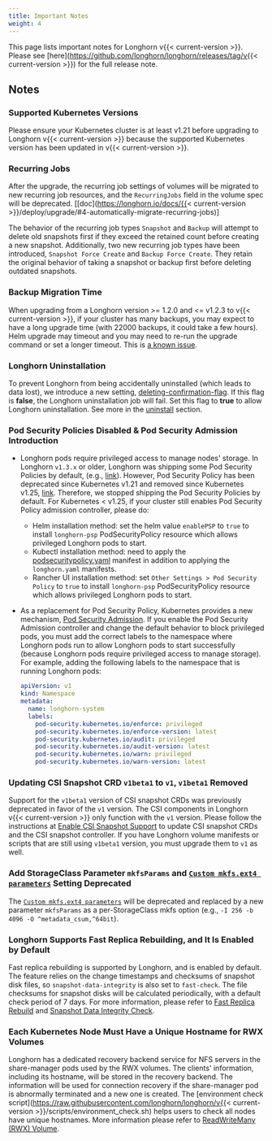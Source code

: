 ```yaml
---
title: Important Notes
weight: 4
---
```


This page lists important notes for Longhorn v{{< current-version >}}.
Please see [here](https://github.com/longhorn/longhorn/releases/tag/v{{< current-version >}}) for the full release note.

## Notes

### Supported Kubernetes Versions
Please ensure your Kubernetes cluster is at least v1.21 before upgrading to Longhorn v{{< current-version >}} because the supported Kubernetes version has been updated in v{{< current-version >}}.

### Recurring Jobs
After the upgrade, the recurring job settings of volumes will be migrated to new recurring job resources, and the `RecurringJobs` field in the volume spec will be deprecated. [[doc](https://longhorn.io/docs/{{< current-version >}}/deploy/upgrade/#4-automatically-migrate-recurring-jobs)]

The behavior of the recurring job types `Snapshot` and `Backup` will attempt to delete old snapshots first if they exceed the retained count before creating a new snapshot. Additionally, two new recurring job types have been introduced, `Snapshot Force Create` and `Backup Force Create`. They retain the original behavior of taking a snapshot or backup first before deleting outdated snapshots.

### Backup Migration Time
When upgrading from a Longhorn version >= 1.2.0 and <= v1.2.3 to v{{< current-version >}}, if your cluster has many backups, you may expect to have a long upgrade time (with 22000 backups, it could take a few hours). Helm upgrade may timeout and you may need to re-run the upgrade command or set a longer timeout. This is [a known issue](https://github.com/longhorn/longhorn/issues/3890).

### Longhorn Uninstallation
To prevent Longhorn from being accidentally uninstalled (which leads to data lost),
we introduce a new setting, [deleting-confirmation-flag](../../references/settings/#deleting-confirmation-flag).
If this flag is **false**, the Longhorn uninstallation job will fail.
Set this flag to **true** to allow Longhorn uninstallation.
See more in the [uninstall](../uninstall) section.

### Pod Security Policies Disabled & Pod Security Admission Introduction

- Longhorn pods require privileged access to manage nodes' storage. In Longhorn `v1.3.x` or older, Longhorn was shipping some Pod Security Policies by default, (e.g., [link](https://github.com/longhorn/longhorn/blob/4ba39a989b4b482d51fd4bc651f61f2b419428bd/chart/values.yaml#L260)).
However, Pod Security Policy has been deprecated since Kubernetes v1.21 and removed since Kubernetes v1.25, [link](https://kubernetes.io/docs/concepts/security/pod-security-policy/).
Therefore, we stopped shipping the Pod Security Policies by default.
For Kubernetes < v1.25, if your cluster still enables Pod Security Policy admission controller, please do:
  - Helm installation method: set the helm value `enablePSP` to `true` to install `longhorn-psp` PodSecurityPolicy resource which allows privileged Longhorn pods to start.
  - Kubectl installation method: need to apply the [podsecuritypolicy.yaml](https://raw.githubusercontent.com/longhorn/longhorn/master/deploy/podsecuritypolicy.yaml) manifest in addition to applying the `longhorn.yaml` manifests.
  - Rancher UI installation method: set `Other Settings > Pod Security Policy` to `true` to install `longhorn-psp` PodSecurityPolicy resource which allows privileged Longhorn pods to start.

- As a replacement for Pod Security Policy, Kubernetes provides a new mechanism, [Pod Security Admission](https://kubernetes.io/docs/concepts/security/pod-security-admission/).
If you enable the Pod Security Admission controller and change the default behavior to block privileged pods,
you must add the correct labels to the namespace where Longhorn pods run to allow Longhorn pods to start successfully
(because Longhorn pods require privileged access to manage storage).
For example, adding the following labels to the namespace that is running Longhorn pods:
    ```yaml
    apiVersion: v1
    kind: Namespace
    metadata:
      name: longhorn-system
      labels:
        pod-security.kubernetes.io/enforce: privileged
        pod-security.kubernetes.io/enforce-version: latest
        pod-security.kubernetes.io/audit: privileged
        pod-security.kubernetes.io/audit-version: latest
        pod-security.kubernetes.io/warn: privileged
        pod-security.kubernetes.io/warn-version: latest
   	```

### Updating CSI Snapshot CRD `v1beta1` to `v1`, `v1beta1` Removed

Support for the `v1beta1` version of CSI snapshot CRDs was previously deprecated in favor of the `v1` version.
The CSI components in Longhorn v{{< current-version >}} only function with the `v1` version.
Please follow the instructions at [Enable CSI Snapshot Support](../../snapshots-and-backups/csi-snapshot-support/enable-csi-snapshot-support) to update CSI snapshot CRDs and the CSI snapshot controller.
If you have Longhorn volume manifests or scripts that are still using `v1beta1` version, you must upgrade them to `v1` as well.

### Add StorageClass Parameter `mkfsParams` and [`Custom mkfs.ext4 parameters`](../../references/settings/#custom-mkfsext4-parameters) Setting Deprecated

The [`Custom mkfs.ext4 parameters`](../../references/settings/#custom-mkfsext4-parameters) will be deprecated and replaced by a new parameter `mkfsParams` as a per-StorageClass mkfs option (e.g., `-I 256 -b 4096 -O ^metadata_csum,^64bit`).

### Longhorn Supports Fast Replica Rebuilding, and It Is Enabled by Default

Fast replica rebuilding is supported by Longhorn, and is enabled by default. The feature relies on the change timestamps and checksums of snapshot disk files, so `snapshot-data-integrity` is also set to `fast-check`. The file checksums for snapshot disks will be calculated periodically, with a default check period of 7 days. For more information, please refer to [Fast Replica Rebuild](../../advanced-resources/fast-replica-rebuild/index.html) and [Snapshot Data Integrity Check](../../advanced-resources/snapshot-data-integrity-check/index.html).

### Each Kubernetes Node Must Have a Unique Hostname for RWX Volumes
Longhorn has a dedicated recovery backend service for NFS servers in the share-manager pods used by the RWX volumes. The clients' information, including its hostname, will be stored in the recovery backend. The information will be used for connection recovery if the share-manager pod is abnormally terminated and a new one is created. The [environment check script](https://raw.githubusercontent.com/longhorn/longhorn/v{{< current-version >}}/scripts/environment_check.sh) helps users to check all nodes have unique hostnames.
More information please refer to [ReadWriteMany (RWX) Volume](../../advanced-resources/rwx-workloads/index.html).
